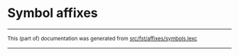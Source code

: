 
# Symbol affixes

* * *

<small>This (part of) documentation was generated from [src/fst/affixes/symbols.lexc](https://github.com/giellalt/lang-nno/blob/main/src/fst/affixes/symbols.lexc)</small>

---

